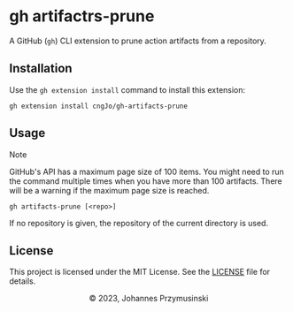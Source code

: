# gh artifactrs-prune

A GitHub (`gh`) CLI extension to prune action artifacts from a repository.

## Installation

Use the `gh extension install` command to install this extension:

```console
gh extension install cngJo/gh-artifacts-prune
```

## Usage

> [!NOTE]  
> GitHub's API has a maximum page size of 100 items. 
> You might need to run the command multiple times when you have more than 100 artifacts.
> There will be a warning if the maximum page size is reached.

```console
gh artifacts-prune [<repo>]
```

If no repository is given, the repository of the current directory is used.

## License
This project is licensed under the MIT License. See the [LICENSE](LICENSE) file for details.

<div align="center">
    <span>&copy; 2023, Johannes Przymusinski</span>
</div>